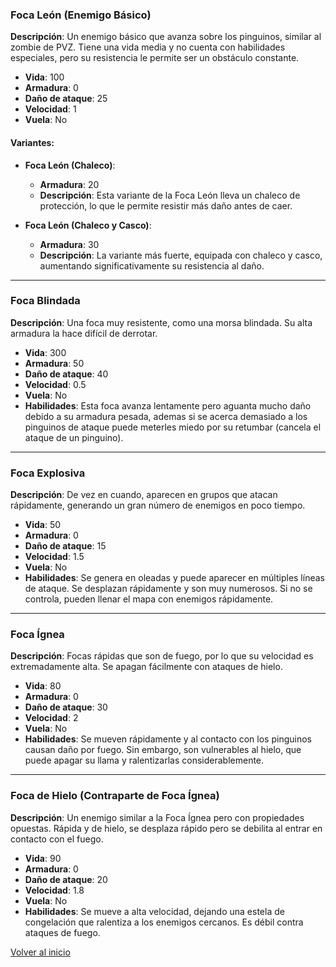 ### Foca León (Enemigo Básico)
**Descripción**: Un enemigo básico que avanza sobre los pinguinos, similar al zombie de PVZ. Tiene una vida media y no cuenta con habilidades especiales, pero su resistencia le permite ser un obstáculo constante.

- **Vida**: 100
- **Armadura**: 0
- **Daño de ataque**: 25
- **Velocidad**: 1
- **Vuela**: No

#### Variantes:
- **Foca León (Chaleco)**:
  - **Armadura**: 20
  - **Descripción**: Esta variante de la Foca León lleva un chaleco de protección, lo que le permite resistir más daño antes de caer.

- **Foca León (Chaleco y Casco)**:
  - **Armadura**: 30
  - **Descripción**: La variante más fuerte, equipada con chaleco y casco, aumentando significativamente su resistencia al daño.

---

### Foca Blindada
**Descripción**: Una foca muy resistente, como una morsa blindada. Su alta armadura la hace difícil de derrotar.

- **Vida**: 300
- **Armadura**: 50
- **Daño de ataque**: 40
- **Velocidad**: 0.5
- **Vuela**: No
- **Habilidades**: Esta foca avanza lentamente pero aguanta mucho daño debido a su armadura pesada, ademas si se acerca demasiado a los pinguinos de ataque puede meterles miedo por su retumbar (cancela el ataque de un pinguino).

---

### Foca Explosiva
**Descripción**: De vez en cuando, aparecen en grupos que atacan rápidamente, generando un gran número de enemigos en poco tiempo.

- **Vida**: 50
- **Armadura**: 0
- **Daño de ataque**: 15
- **Velocidad**: 1.5
- **Vuela**: No
- **Habilidades**: Se genera en oleadas y puede aparecer en múltiples líneas de ataque. Se desplazan rápidamente y son muy numerosos. Si no se controla, pueden llenar el mapa con enemigos rápidamente.

---

### Foca Ígnea
**Descripción**: Focas rápidas que son de fuego, por lo que su velocidad es extremadamente alta. Se apagan fácilmente con ataques de hielo.

- **Vida**: 80
- **Armadura**: 0
- **Daño de ataque**: 30
- **Velocidad**: 2
- **Vuela**: No
- **Habilidades**: Se mueven rápidamente y al contacto con los pinguinos causan daño por fuego. Sin embargo, son vulnerables al hielo, que puede apagar su llama y ralentizarlas considerablemente.
  
---

### Foca de Hielo (Contraparte de Foca Ígnea)
**Descripción**: Un enemigo similar a la Foca Ígnea pero con propiedades opuestas. Rápida y de hielo, se desplaza rápido pero se debilita al entrar en contacto con el fuego.

- **Vida**: 90
- **Armadura**: 0
- **Daño de ataque**: 20
- **Velocidad**: 1.8
- **Vuela**: No
- **Habilidades**: Se mueve a alta velocidad, dejando una estela de congelación que ralentiza a los enemigos cercanos. Es débil contra ataques de fuego.


[Volver al inicio](../README.md)
